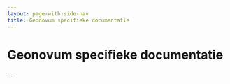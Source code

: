 ```yaml
---
layout: page-with-side-nav
title: Geonovum specifieke documentatie
---
```

# Geonovum specifieke documentatie

...
